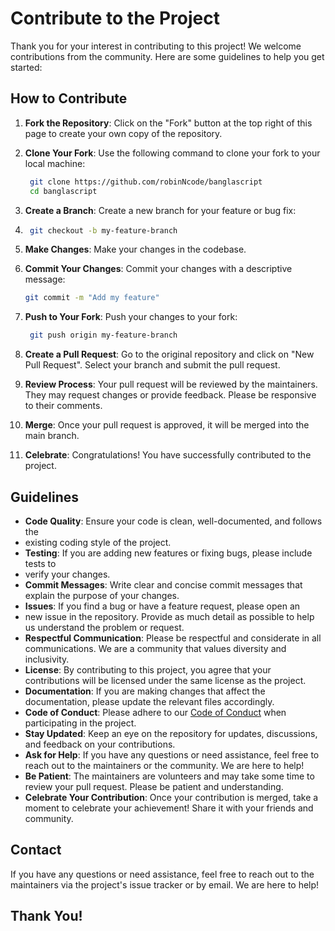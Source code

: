 # Contribute to the Project

Thank you for your interest in contributing to this project! We welcome contributions from the community. Here are some guidelines to help you get started:

## How to Contribute
1. **Fork the Repository**: Click on the "Fork" button at the top right of this page to create your own copy of the repository.
2. **Clone Your Fork**: Use the following command to clone your fork to your local machine:
   ```bash
    git clone https://github.com/robinNcode/banglascript
    cd banglascript
    ```
   
3. **Create a Branch**: Create a new branch for your feature or bug fix:
4. ```bash
    git checkout -b my-feature-branch
    ```
5. **Make Changes**: Make your changes in the codebase.
6. **Commit Your Changes**: Commit your changes with a descriptive message:
   ```bash
   git commit -m "Add my feature"
   ```
   
7. **Push to Your Fork**: Push your changes to your fork:
   ```bash
    git push origin my-feature-branch
    ```
8. **Create a Pull Request**: Go to the original repository and click on "New Pull Request". Select your branch and submit the pull request.
9. **Review Process**: Your pull request will be reviewed by the maintainers. They may request changes or provide feedback. Please be responsive to their comments.
10. **Merge**: Once your pull request is approved, it will be merged into the main branch.
11. **Celebrate**: Congratulations! You have successfully contributed to the project.

## Guidelines
- **Code Quality**: Ensure your code is clean, well-documented, and follows the
- existing coding style of the project.
- **Testing**: If you are adding new features or fixing bugs, please include tests to
- verify your changes.
- **Commit Messages**: Write clear and concise commit messages that explain the purpose of your changes.
- **Issues**: If you find a bug or have a feature request, please open an
- new issue in the repository. Provide as much detail as possible to help us understand the problem or request.
- **Respectful Communication**: Please be respectful and considerate in all communications. We are a community that values diversity and inclusivity.
- **License**: By contributing to this project, you agree that your contributions will be licensed under the same license as the project.
- **Documentation**: If you are making changes that affect the documentation, please update the relevant files accordingly.
- **Code of Conduct**: Please adhere to our [Code of Conduct](CODE_OF_CONDUCT.md) when participating in the project.
- **Stay Updated**: Keep an eye on the repository for updates, discussions, and feedback on your contributions.
- **Ask for Help**: If you have any questions or need assistance, feel free to reach out to the maintainers or the community. We are here to help!
- **Be Patient**: The maintainers are volunteers and may take some time to review your pull request. Please be patient and understanding.
- **Celebrate Your Contribution**: Once your contribution is merged, take a moment to celebrate your achievement! Share it with your friends and community.

## Contact
If you have any questions or need assistance, feel free to reach out to the maintainers via the project's issue tracker or by email. We are here to help!

## Thank You!